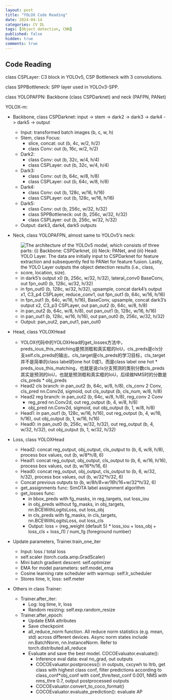 ```yaml
---
layout: post
title: "YOLOX Code Reading"
date: 2024-04-14
categories: CV DL
tags: [Object detection, CNN]
published: false
hidden: true
comments: true
---
```


## Code Reading

class CSPLayer: C3 block in YOLOv5, CSP Bottleneck with 3 convolutions.

class SPPBottleneck: SPP layer used in YOLOv3-SPP.

class YOLOPAFPN: Backbone (class CSPDarknet) and neck (PAFPN, PANet)

YOLOX-m:

- Backbone, class CSPDarknet: input -> stem -> dark2 -> dark3 -> dark4 -> dark5 -> output
  - Input: transformed batch images (b, c, w, h)
  - Stem, class Focus:
    - slice, concat: out (b, 4c, w/2, h/2)
    - class Conv: out (b, 16c, w/2, h/2)
  - Dark2:
    - class Conv: out (b, 32c, w/4, h/4)
    - class CSPLayer: out (b, 32c, w/4, h/4)
  - Dark3:
    - class Conv: out (b, 64c, w/8, h/8)
    - class CSPLayer: out (b, 64c, w/8, h/8)
  - Dark4:
    - class Conv: out (b, 128c, w/16, h/16)
    - class CSPLayer: out (b, 128c, w/16, h/16)
  - Dark5:
    - class Conv: out (b, 256c, w/32, h/32)
    - class SPPBottleneck: out (b, 256c, w/32, h/32)
    - class CSPLayer: out (b, 256c, w/32, h/32)
  - Output: dark3, dark4, dark5 outputs
- Neck, class YOLOPAFPN, almost same to YOLOv5‘s neck:
  - <img src="https://www.researchgate.net/publication/360834230/figure/fig1/AS:1159461314002959@1653448527847/The-architecture-of-the-YOLOv5-model-which-consists-of-three-parts-i-Backbone.ppm" alt="The architecture of the YOLOv5 model, which consists of three parts: (i) Backbone: CSPDarknet, (ii) Neck: PANet, and (iii) Head: YOLO Layer. The data are initially input to CSPDarknet for feature extraction and subsequently fed to PANet for feature fusion. Lastly, the YOLO Layer outputs the object detection results (i.e., class, score, location, size)." style="zoom:100%;" />
  - in dark5’s output x0 (b, 256c, w/32, h/32), lateral_conv0 BaseConv, out fpn_out0 (b, 128c, w/32, h/32)
  - in fpn_out0 (b, 128c, w/32, h/32), upsample, concat dark4’s output x1, C3_p4 CSPLayer, reduce_conv1, out fpn_out1 (b, 64c, w/16, h/16)
  - in fpn_out1 (b, 64c, w/16, h/16), BaseConv, upsample, concat dark3’s output x2, C3_p3 CSPLayer, out pan_out2 (b, 64c, w/8, h/8)
  - in pan_out2 (b, 64c, w/8, h/8), out pan_out1 (b, 128c, w/16, h/16)
  - in pan_out1 (b, 128c, w/16, h/16), out pan_out0 (b, 256c, w/32, h/32)
  - Output: pan_out2, pan_out1, pan_out0

- Head, class YOLOXHead
  - YOLOX代码中的YOLOXHead的get_losses方法中，preds_ious_this_matching是预测框和真实框的IoU，cls_preds是cls分支self.cls_preds的输出，cls_target是cls_preds的学习目标，cls_target并不是简单的class label的one hot 0或1，而是class label one hot * preds_ious_this_matching，也就是说cls分支预测的类别分数cls_preds其实是预测的IoU，也就是预测框和真实框的IoU，后续做NMS时的分数是cls_preds * obj_preds
  - Head2 cls branch: in pan_out2 (b, 64c, w/8, h/8), cls_conv 2 Conv, cls_pred nn.Conv2d, sigmoid, out cls_output (b, cls_num, w/8, h/8)
  - Head2 reg branch: in pan_out2 (b, 64c, w/8, h/8), reg_conv 2 Conv
    - reg_pred nn.Conv2d, out reg_output (b, 4, w/8, h/8)
    - obj_pred nn.Conv2d, sigmoid, out obj_output (b, 1, w/8, h/8)
  - Head1: in pan_out1 (b, 128c, w/16, h/16), out reg_output (b, 4, w/16, h/16), out obj_output (b, 1, w/16, h/16)
  - Head0: in pan_out0 (b, 256c, w/32, h/32), out reg_output (b, 4, w/32, h/32), out obj_output (b, 1, w/32, h/32)
- Loss, class YOLOXHead
  - Head2: concat reg_output, obj_output, cls_output to (b, 6, w/8, h/8), process box values, out (b, w/8*h/8, 6)
  - Head1: concat reg_output, obj_output, cls_output to (b, 6, w/16, h/16), process box values, out (b, w/16*h/16, 6)
  - Head0: concat reg_output, obj_output, cls_output to (b, 6, w/32, h/32), process box values, out (b, w/32*h/32, 6)
  - Concat previous outputs to (b, w/8*h/8+w/16*h/16+w/32*h/32, 6)
  - get_assignments func: SimOTA label assignment algorithm
  - get_losses func:
    - in bbox_preds with fg_masks, in reg_targets, out loss_iou
    - in obj_preds without fg_masks, in obj_targets, nn.BCEWithLogitsLoss, out loss_obj
    - in cls_preds with fg_masks, in cls_targets, nn.BCEWithLogitsLoss, out loss_cls
    - Output: loss = (reg_weight (default 5) * loss_iou + loss_obj + loss_cls + loss_l1) / num_fg (foreground number)
- Update parameters, Trainer.train_one_iter
  - Input: loss / total loss
  - self.scaler (torch.cuda.amp.GradScaler)
  - Mini batch gradient descent: self.optimizer
  - EMA for model parameters: self.model_ema
  - Cosine learning rate scheduler with warmup: self.lr_scheduler
  - Stores time, lr, loss: self.meter
- Others in class Trainer:
  - Trainer.after_iter:
    - Log: log time, lr, loss
    - Random resizing: self.exp.random_resize
  - Trainer.after_epoch:
    - Update EMA attributes
    - Save checkpoint
    - all_reduce_norm function. All reduce norm statistics (e.g. mean, std) across different devices. Async norm states include nn.BatchNorm, nn.InstanceNorm. Refer to torch.distributed.all_reduce
    - Evaluate and save the best model. COCOEvaluator.evaluate(): 
      - Inference eval data: eval no_grad, out outputs
      - COCOEvaluator.postprocess(): in outputs, cxcywh to ltrb, get class with highest class conf, filter predictions according to class_conf*obj_conf with conf_thre/test_conf 0.001, NMS with nms_thre 0.7, output postprocessed outputs
      - COCOEvaluator.convert_to_coco_format()
      - COCOEvaluator.evaluate_prediction(): evaluate AP
